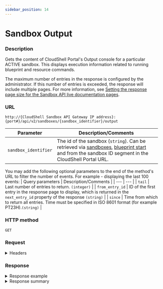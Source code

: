 ```yaml
---
sidebar_position: 14
---
```


# Sandbox Output

### Description

Gets the content of CloudShell Portal's Output console for a particular ACTIVE sandbox. This displays execution information related to running blueprint and resource commands.

The maximum number of entries in the response is configured by the administrator. If this number of entries is exceeded, the response will include multiple pages. For more information, see [Setting the response page size for the Sandbox API live documentation pages](https://help.quali.com/Online%20Help/0.0/Portal/Content/Admn/Wrk-wth-Cnfg-Ky.htm#Controll).

### URL

`http://{CloudShell Sandbox API Gateway IP address}:{port#}/api/v2/sandboxes/{sandbox_identifier}/output`

| Parameter | Description/Comments |
| --- | --- |
| `sandbox_identifier` | The id of the sandbox (`string`). Can be retrieved via [sandboxes](./sandboxes.md), [blueprint start](./blueprint-start.md) and from the sandbox ID segment in the CloudShell Portal URL. |

You may add the following optional parameters to the end of the method's URL to filter the number of events. For example - displaying the last 100 events:
| Query parameters |  Description/Comments |
| --- | --- |
| `tail` | Last number of entries to return. `(integer)` |
| `from_entry_id` | ID of the first entry in the response page to display, which is returned in the `next_entry_id` property of the response `(string)` |
| `since` | Time from which to return all entries. Time must be specified in ISO 8601 format (for example PT23H).`(string)` |

### HTTP method

`GET`

### Request

<details>
<summary>Headers</summary>

Example header format for the `sandbox output` method:

`Authorization: Basic <authorization token returned from the login method>`

`Content-Type: application/json`

By default, the method returns all the output messages that were displayed during the sandbox's lifecycle.

</details>

### Response

<details>
<summary>Response example</summary>

The `sandbox output` method returns the entries from the Output console of a particular sandbox. The response includes :

```javascript
{
   "number_of_returned_entries":"2",
   "next_entry_id":"99434",
   "more_pages":"false",
   "entries":[
      {
         "id":"82159835-2d95-46a9-95ec-9251963d203d",
         "time":"2017-01-15T09:51:17Z",
         "text":"Beginning sandbox setup"
      },
      {
         "id":"79549eaf-7f1a-4180-a88b-e7da27e5075b",
         "time":"2017-01-15T09:51:20Z",
         "text":"Resource: \"\" is now: Online"
      }
   ],
   "_links":{
      "self":{
         "href":"/sandboxes/994bd534-740a-45f5-851f-ff452f2a17a2/output",
         "method":"GET"
      }
   }
}
```
</details>

<details>
<summary>Response summary</summary>

The response properties of the `sandbox output` method are described in the following table.

| Property | Sub Property | Description/Comments |
| --- | --- | --- |
| `number_of_returned_entries` |   | The number of entries in the Output console that match the filter criteria in the request. `(integer)` |
| `next_entry_id` |   | (Relevant if the response includes multiple pages) The ID of the first entry on the next page of the response `(integer)` <br/> Note: To get the next page, run the method again with this value in the `from_entry_id` input parameter. |
| `more_pages` |   | (Relevant if the response includes multiple pages) `true` indicates that there are additional entries that are not displayed in this response page `(bool)` |
| `entries` |   | The details of the output console entry `(array)` |
|   | `id` | The ID of the entry `(string)` |
|   | `time` | The time in which the Output entry was logged `(string)` |
|   | `text` | The text displayed in the Output console for this entry `(string)` |
| `_links` |   | The actions that can be performed on the Output console entries of a sandbox in the user's domain: |
|   | `self` | Provides a link to get the Output console entries for the sandbox via a `GET` request. |

</details>
